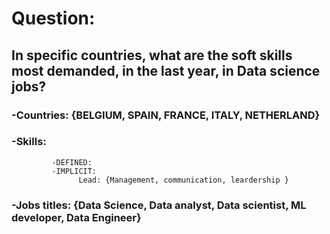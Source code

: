 # Question: 
## In specific countries, what are the soft skills most demanded, in the last year, in Data science jobs?

### -Countries: {BELGIUM, SPAIN, FRANCE, ITALY, NETHERLAND}
### -Skills: 
             -DEFINED:
             -IMPLICIT: 
                   Lead: {Management, communication, leardership }
### -Jobs titles: {Data Science, Data analyst, Data scientist, ML developer, Data Engineer}


